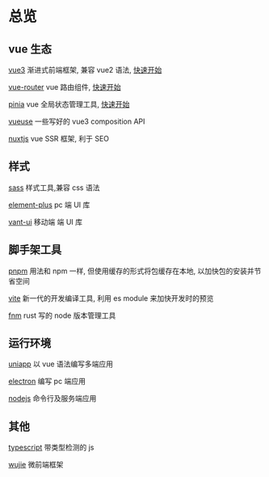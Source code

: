 # 总览

## vue 生态

[vue3](https://cn.vuejs.org) 渐进式前端框架, 兼容 vue2 语法, [快速开始](/doc/front-end-rule/vue3)

[vue-router](https://cn.vuejs.org) vue 路由组件, [快速开始](/doc/front-end-rule/vue-router)

[pinia](https://cn.vuejs.org) vue 全局状态管理工具, [快速开始](/doc/front-end-rule/pinia)

[vueuse](https://vueuse.org/) 一些写好的 vue3 composition API

[nuxtjs](https://nuxt.com/) vue SSR 框架, 利于 SEO

## 样式

[sass](https://sass-lang.com/) 样式工具,兼容 css 语法

[element-plus](https://element-plus.org/en-US/component/button.html) pc 端 UI 库

[vant-ui](https://vant-ui.github.io/vant/#/en-US) 移动端 端 UI 库

## 脚手架工具

[pnpm](https://pnpm.io/) 用法和 npm 一样, 但使用缓存的形式将包缓存在本地, 以加快包的安装并节省空间

[vite](https://vitejs.dev/) 新一代的开发编译工具, 利用 es module 来加快开发时的预览

[fnm](https://github.com/Schniz/fnm) rust 写的 node 版本管理工具

## 运行环境

[uniapp](https://zh.uniapp.dcloud.io/) 以 vue 语法编写多端应用

[electron](https://www.electronjs.org/) 编写 pc 端应用

[nodejs](https://nodejs.org/en) 命令行及服务端应用

## 其他

[typescript](https://www.typescriptlang.org/) 带类型检测的 js

[wujie](https://wujie-micro.github.io/doc/) 微前端框架
